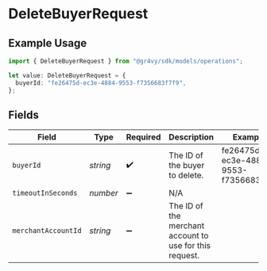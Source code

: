 # DeleteBuyerRequest

## Example Usage

```typescript
import { DeleteBuyerRequest } from "@gr4vy/sdk/models/operations";

let value: DeleteBuyerRequest = {
  buyerId: "fe26475d-ec3e-4884-9553-f7356683f7f9",
};
```

## Fields

| Field                                                   | Type                                                    | Required                                                | Description                                             | Example                                                 |
| ------------------------------------------------------- | ------------------------------------------------------- | ------------------------------------------------------- | ------------------------------------------------------- | ------------------------------------------------------- |
| `buyerId`                                               | *string*                                                | :heavy_check_mark:                                      | The ID of the buyer to delete.                          | fe26475d-ec3e-4884-9553-f7356683f7f9                    |
| `timeoutInSeconds`                                      | *number*                                                | :heavy_minus_sign:                                      | N/A                                                     |                                                         |
| `merchantAccountId`                                     | *string*                                                | :heavy_minus_sign:                                      | The ID of the merchant account to use for this request. |                                                         |